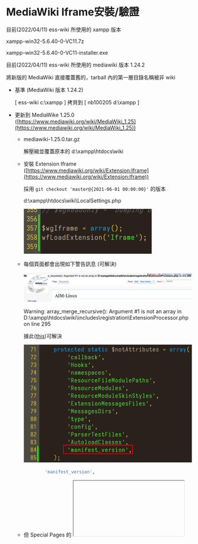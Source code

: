 # MediaWiki Iframe安裝/驗證

目前(2022/04/11) ess-wiki 所使用的 xampp 版本

xampp-win32-5.6.40-0-VC11.7z

xampp-win32-5.6.40-0-VC11-installer.exe

目前(2022/04/11) ess-wiki 所使用的 mediawiki 版本 1.24.2

將新版的 MediaWiki 直接覆蓋舊的，tarball 內的第一層目錄名稱被非 wiki

- 基準 (MediaWiki 版本 1.24.2)
    
    [ ess-wiki c:\xampp ] 拷貝到 [ nb100205 d:\xampp ]
    
- 更新到 MediaWike 1.25.0 ([https://www.mediawiki.org/wiki/MediaWiki_1.25](https://www.mediawiki.org/wiki/MediaWiki_1.25))
    - mediawiki-1.25.0.tar.gz
        
        解壓縮並覆蓋原本的 d:\xampp\htdocs\wiki
        
    - 安裝 Extension Iframe ([https://www.mediawiki.org/wiki/Extension:Iframe](https://www.mediawiki.org/wiki/Extension:Iframe))
        
        採用 `git checkout 'master@{2021-06-01 00:00:00}'` 的版本
        
        d:\xampp\htdocs\wiki\LocalSettings.php
        
        ![Untitled](MediaWiki%20Iframe%E5%AE%89%E8%A3%9D%20%E9%A9%97%E8%AD%89%20c55154eaa56941059cacab9cb35ca576/Untitled.png)
        
    - 每個頁面都會出現如下警告訊息 (可解決)
        
        ![Untitled](MediaWiki%20Iframe%E5%AE%89%E8%A3%9D%20%E9%A9%97%E8%AD%89%20c55154eaa56941059cacab9cb35ca576/Untitled%201.png)
        
        Warning: array_merge_recursive(): Argument #1 is not an array in D:\xampp\htdocs\wiki\includes\registration\ExtensionProcessor.php on line 295
        
        據此([this](https://gerrit.wikimedia.org/r/c/mediawiki/core/+/218787/1/includes/registration/ExtensionProcessor.php#84))可解決
        
        ![Untitled](MediaWiki%20Iframe%E5%AE%89%E8%A3%9D%20%E9%A9%97%E8%AD%89%20c55154eaa56941059cacab9cb35ca576/Untitled%202.png)
        
        ```bash
        		'manifest_version',
        ```
        
    - 但 Special Pages 的 <Iframe> 仍會出現如下錯誤訊息 (可解決)
- 繼續更新到 MediaWiki 1.26.4 ([https://www.mediawiki.org/wiki/MediaWiki_1.26](https://www.mediawiki.org/wiki/MediaWiki_1.26))
    - mediawiki-1.26.4.tar.gz
        
        解壓縮並覆蓋原本的 d:\xampp\htdocs\wiki
        
    - Extension:WYSIWYG 的運作有點問題 (可解決)
- 繼續更新到 MediaWiki 1.27.7 ([https://www.mediawiki.org/wiki/MediaWiki_1.27](https://www.mediawiki.org/wiki/MediaWiki_1.27))
    - mediawiki-1.27.7.tar.gz
        
        解壓縮並覆蓋原本的 d:\xampp\htdocs\wiki
        
    - Extension:Iframe ([https://www.mediawiki.org/wiki/Extension:Iframe](https://www.mediawiki.org/wiki/Extension:Iframe))
- 繼續更新到 MediaWiki 1.28.3 ([https://www.mediawiki.org/wiki/MediaWiki_1.28](https://www.mediawiki.org/wiki/MediaWiki_1.28))
    - mediawiki-1.28.3.tar.gz
        
        解壓縮並覆蓋原本的 d:\xampp\htdocs\wiki
        
    
    首頁顯示、Iframe 顯示、編輯功能 → 運作正常
    
- ~~繼續更新到 MediaWiki 1.29~~ ([https://www.mediawiki.org/wiki/MediaWiki_1.29](https://www.mediawiki.org/wiki/MediaWiki_1.29))
    - mediawiki-1.29.3.tar.gz
        
        解壓縮並覆蓋原本的 d:\xampp\htdocs\wiki
        
    - 首頁顯示、Iframe 顯示 → 發生錯誤
        
        ![Untitled](MediaWiki%20Iframe%E5%AE%89%E8%A3%9D%20%E9%A9%97%E8%AD%89%20c55154eaa56941059cacab9cb35ca576/Untitled%203.png)